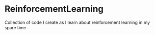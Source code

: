 # ReinforcementLearning
Collection of code I create as I learn about reinforcement learning in my spare time
